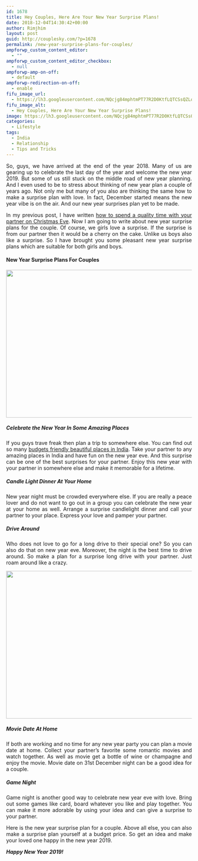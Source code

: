 ```yaml
---
id: 1678
title: Hey Couples, Here Are Your New Year Surprise Plans!
date: 2018-12-04T14:30:42+00:00
author: Rimjhim
layout: post
guid: http://couplesky.com/?p=1678
permalink: /new-year-surprise-plans-for-couples/
ampforwp_custom_content_editor:
  - ""
ampforwp_custom_content_editor_checkbox:
  - null
ampforwp-amp-on-off:
  - default
ampforwp-redirection-on-off:
  - enable
fifu_image_url:
  - https://lh3.googleusercontent.com/NQcjg84mphtmPT77R2D0KtfLQTCSsQZLovXzPs3-vaVvFZYIQAnFrQfK2x5Oti9zLv9emtv-CIG3kKTxkHj3IJ29B-f4RqvPor8SWqWjpp2TSMmkkDZwUALGpOlQUrMukiDd3w2Tj5_88peZfleoJTh2hHNhHl_TwEGVbXm8adxcyOSvSHrLpPmsyJYA3riWU93UdxQQ7sQWJ3fVhLDaYkUm0ersuFQuka5oqdes--kWSsQKCeidHZ1vuwGMRuo2E2YgKCFmRVZ3SUaIGL-A2Rwg2IoklogJU4wYW3Y0r2gsKt0sR0T9CoC9daVUoS7dsigiHFiv_dPm1NBL6gsTy3Ddwnm07ncXVBJM4LFqLNURV44Ui-uIyXpIiu6mCwZAv0WTGfY1jzZYlX44jyvsgBZiX5iPIJYygIWzflELf6-Vf_JQqM3rjcdrm6yXNgRB776GcX5QjOo9khlhW6J27eMM96-bV18Z7mwER8NFdmBXL8WmeFaaTOvAMPCg4MLbnD7I9-hoS1tV24qpC7U9WduepPA4Ku_YH7rMUyHDUm51vESVrDM8tl_bDhmIBcRyKSuZdAzqp4gCCvJKfV1qJ1Fkrm3TWh5IbZGtJvyXytPLX2uLZVawy5i8o1QyAfdyyWwAbqyY9-MKDzmVMLKZqH3kupFSgfmrLhxLiYBrOiYmhbyojuOvdFyxXWNJoJkZvXc5Thj4kSRioglvtg=w600-h398-no
fifu_image_alt:
  - Hey Couples, Here Are Your New Year Surprise Plans!
image: https://lh3.googleusercontent.com/NQcjg84mphtmPT77R2D0KtfLQTCSsQZLovXzPs3-vaVvFZYIQAnFrQfK2x5Oti9zLv9emtv-CIG3kKTxkHj3IJ29B-f4RqvPor8SWqWjpp2TSMmkkDZwUALGpOlQUrMukiDd3w2Tj5_88peZfleoJTh2hHNhHl_TwEGVbXm8adxcyOSvSHrLpPmsyJYA3riWU93UdxQQ7sQWJ3fVhLDaYkUm0ersuFQuka5oqdes--kWSsQKCeidHZ1vuwGMRuo2E2YgKCFmRVZ3SUaIGL-A2Rwg2IoklogJU4wYW3Y0r2gsKt0sR0T9CoC9daVUoS7dsigiHFiv_dPm1NBL6gsTy3Ddwnm07ncXVBJM4LFqLNURV44Ui-uIyXpIiu6mCwZAv0WTGfY1jzZYlX44jyvsgBZiX5iPIJYygIWzflELf6-Vf_JQqM3rjcdrm6yXNgRB776GcX5QjOo9khlhW6J27eMM96-bV18Z7mwER8NFdmBXL8WmeFaaTOvAMPCg4MLbnD7I9-hoS1tV24qpC7U9WduepPA4Ku_YH7rMUyHDUm51vESVrDM8tl_bDhmIBcRyKSuZdAzqp4gCCvJKfV1qJ1Fkrm3TWh5IbZGtJvyXytPLX2uLZVawy5i8o1QyAfdyyWwAbqyY9-MKDzmVMLKZqH3kupFSgfmrLhxLiYBrOiYmhbyojuOvdFyxXWNJoJkZvXc5Thj4kSRioglvtg=w600-h398-no
categories:
  - Lifestyle
tags:
  - India
  - Relationship
  - Tips and Tricks
---
```

<p style="text-align: justify;">
  So, guys, we have arrived at the end of the year 2018. Many of us are gearing up to celebrate the last day of the year and welcome the new year 2019. But some of us still stuck on the middle road of new year planning. And I even used to be to stress about thinking of new year plan a couple of years ago. Not only me but many of you also are thinking the same how to make a surprise plan with love. In fact, December started means the new year vibe is on the air. And our new year surprises plan yet to be made.
</p>

<p style="text-align: justify;">
  In my previous post, I have written <a href="http://couplesky.com/spend-christmas-eve-with-your-partner/" target="_blank" rel="noopener">how to spend a quality time with your partner on Christmas Eve</a>. Now I am going to write about new year surprise plans for the couple. Of course, we girls love a surprise. If the surprise is from our partner then it would be a cherry on the cake. Unlike us boys also like a surprise. So I have brought you some pleasant new year surprise plans which are suitable for both girls and boys.
</p>

<h4 style="text-align: justify;">
  New Year Surprise Plans For Couples
</h4>

<img class="alignnone size-medium" src="https://lh3.googleusercontent.com/TbBXZdwqgW7JPxuCCutIXm--n0tfJ06YzX2_IrOftTEipwEUW4tm0_fHTHYNd0gJme55zeVWkpy2Bfr-4ixsDgpLUMYPSecDOAreVerM1g9hBsV5IL1tw4nKys4wENBlKqM96YOtc2PyqdnWC_wu4FGNqrjlGgU3jCesyCQvcewqk4H0RE32V_aONaoMOy1sn_UZlsqOCkoL8KjycvJFhMZYq-y3eax36MzvDqfqoDEPQwAFZyzrh8DdajWL03R-H7S-xEeiSZ46yrdIfJDyJNWtz4cy4qFx17KLMQdYAN_pwjHqZlX5zjVqR8yuWRQ3PuEjvkGwXLLP8xxXx2HdMRNCqUWXGXmja_DFmMg85TsGWyrn57CC8-oEuZhe3dfF_wcIB0bRwO2rFt_ZlvdMbeYkufmeQkNeBOGDd-m6iWM5MnCgnt23NVeoeMc5kMtdndrw0PlWgeTvUNLkTIuu96a7MQYjqivPxLPVhvrsHKZPMRHZnBYpPoilvsii961rMNqV8lF8GFFXIdvqymKlUBClxL4jvHanXV8EYy3xaXQptCmV7Wx9T8HuZDwcZ3gkh1SaIFtJRN1CymSVlIX3RsULpB6CNJW_OAHMpLWveiOCt5i3Q1Gg_1SOuTjmQS8fWzGSU05NdASMpl6r3pwnilvhuX_rQ8WFjo681-unBHf2Rmrdx6mWP3NcQ41k_8QAuWuHqLvB5HzL0nGbMA=w600-h400-no" width="600" height="400" /> 

<h5 style="text-align: justify;">
  Celebrate the New Year In Some Amazing Places
</h5>

<p style="text-align: justify;">
  If you guys trave freak then plan a trip to somewhere else. You can find out so many <a href="https://traveltriangle.com/blog/places-to-visit-on-new-year-in-india-on-budget/" target="_blank" rel="noopener">budgets friendly beautiful places in India</a>. Take your partner to any amazing places in India and have fun on the new year eve. And this surprise can be one of the best surprises for your partner. Enjoy this new year with your partner in somewhere else and make it memorable for a lifetime.
</p>

<h5 style="text-align: justify;">
  Candle Light Dinner At Your Home
</h5>

<p style="text-align: justify;">
  New year night must be crowded everywhere else. If you are really a peace lover and do not want to go out in a group you can celebrate the new year at your home as well. Arrange a surprise candlelight dinner and call your partner to your place. Express your love and pamper your partner.
</p>

<h5 style="text-align: justify;">
  Drive Around
</h5>

<p style="text-align: justify;">
  Who does not love to go for a long drive to their special one? So you can also do that on new year eve. Moreover, the night is the best time to drive around. So make a plan for a surprise long drive with your partner. Just roam around like a crazy.
</p>

<img class="alignnone size-medium" src="https://lh3.googleusercontent.com/IisH1iHeoycUNnjYkbosJxxaHBTAsnToet4ktiyZbMYUTv_e_kkh4cDbgMZEB3BsfNesZvF73X0tgH0trqTg6FDljHx7N4c_AdOiL68yBh3wuIYYgqdfKkpZOTG8oM1WN9OKGl1XvrIUBPyLZy3Xo-d53likxCf793pz2tiveSJBjYdMHv1H2gInCFQq_xX6ho9y4DlRS5jaGcx3YH3fdc7Txwojq972Zzvu68mvWuTV9if0cYDImYYyTYqsPbbIBBTjYYkiZN-CgzWmvzUwWGEiMZPo-KF6DM0kEXbJ2HObYw_iWjc9IO-QqlVyLGHkXpEUbufM3Hv--iWtLFSTfRwYRUf3YTyGIk2e7zxeFV5NcDWo-yaGOxtoD54NSusIQOFRogIX5MmNqm034D9jNgJVqNswVeW5oUtRFxOkTrp4UsPU5B8Pb3YBXaI15GJ_J7g8pIIR2R1MU_5QWJufghobuYIF7pU1hYJQKMr5kowPgUQwo6UafwP3v3woqIOqb89e-LLF016mEsn-TY-LTQYPW79wCZxtSpLG7sAieG1_aSFpymhHGfOMOAKGvwoD6sQg214qlufiYb4wPxezHGhrFFUbWe9Qxqtdb2Nz-xR1ibl1WYJ4bMB6-m4AO7aBkBghMJ1DDuEgYftpOFi3zU0zQwxMPY-Cw9meQFSMVBAWUmMnM6uZx3Rl7UZ3vVrFOt3555R80UrthLOaLA=w600-h400-no" width="600" height="400" /> 

<h5 style="text-align: justify;">
  Movie Date At Home
</h5>

<p style="text-align: justify;">
  If both are working and no time for any new year party you can plan a movie date at home. Collect your partner&#8217;s favorite some romantic movies and watch together. As well as movie get a bottle of wine or champagne and enjoy the movie. Movie date on 31st December night can be a good idea for a couple.
</p>

<h5 style="text-align: justify;">
  Game Night
</h5>

<p style="text-align: justify;">
  Game night is another good way to celebrate new year eve with love. Bring out some games like card, board whatever you like and play together. You can make it more adorable by using your idea and can give a surprise to your partner.
</p>

<p style="text-align: justify;">
  Here is the new year surprise plan for a couple. Above all else, you can also make a surprise plan yourself at a budget price. So get an idea and make your loved one happy in the new year 2019.
</p>

<p style="text-align: justify;">
  <strong><em>Happy New Year 2019!</em></strong>
</p>

<p style="text-align: justify;">